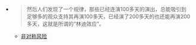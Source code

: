 -
  >然后人们发现了一个规律，那些已经连演100多天的演出，总能吸引到足够多的观众支持其再演100多天，已经演了200多天的也还能再演200多天，这就是所谓的“林迪效应”。
	- [非对称风险](marginnote3app://note/E1D3ABDB-BC25-4DA5-9240-2A4DB996C042)